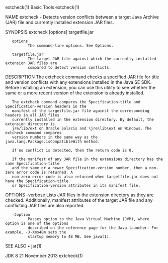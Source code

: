 extcheck(1)                                   Basic Tools                                  extcheck(1)

NAME
       extcheck - Detects version conflicts between a target Java Archive (JAR) file and currently
       installed extension JAR files.

SYNOPSIS
       extcheck [options] targetfile.jar

       options
              The command-line options. See Options.

       targetfile.jar
              The target JAR file against which the currently installed extension JAR files are
              compared to detect version conflicts.

DESCRIPTION
       The extcheck command checks a specified JAR file for title and version conflicts with any
       extensions installed in the Java SE SDK. Before installing an extension, you can use this
       utility to see whether the same or a more recent version of the extension is already installed.

       The extcheck command compares the Specification-title and Specification-version headers in the
       manifest of the targetfile.jar file against the corresponding headers in all JAR files
       currently installed in the extension directory. By default, the extension directory is
       jre/lib/ext on Oracle Solaris and \jre\lib\ext on Windows. The extcheck command compares
       version numbers in the same way as the java.lang.Package.isCompatibleWith method.

       If no conflict is detected, then the return code is 0.

       If the manifest of any JAR file in the extensions directory has the same Specification-title
       and the same or a newer Specification-version number, then a non-zero error code is returned. A
       non-zero error code is also returned when targetfile.jar does not have the Specification-title
       or Specification-version attributes in its manifest file.

OPTIONS
       -verbose
              Lists JAR files in the extension directory as they are checked. Additionally, manifest
              attributes of the target JAR file and any conflicting JAR files are also reported.

       -Joption
              Passes option to the Java Virtual Machine (JVM), where option is one of the options
              described on the reference page for the Java launcher. For example, -J-Xms48m sets the
              startup memory to 48 MB. See java(1).

SEE ALSO
       • jar(1)

JDK 8                                      21 November 2013                                extcheck(1)
